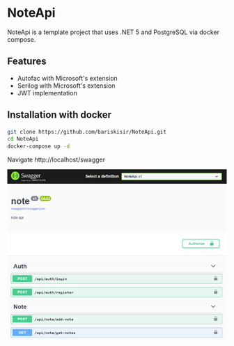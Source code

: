 # NoteApi
NoteApi is a template project that uses .NET 5 and PostgreSQL via docker compose.

## Features

- Autofac with Microsoft's extension
- Serilog with Microsoft's extension
- JWT implementation

## Installation with docker
```sh
git clone https://github.com/bariskisir/NoteApi.git
cd NoteApi
docker-compose up -d
```
Navigate http://localhost/swagger

![Swagger](https://raw.githubusercontent.com/bariskisir/NoteApi/master/assets/swagger.png)

